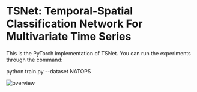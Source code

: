 # TSNet: Temporal-Spatial Classification Network For Multivariate Time Series

This is the PyTorch implementation of TSNet. You can run the experiments through the command:

python train.py --dataset NATOPS

![overview](https://github.com/WenweiGu/TSNet/assets/70479205/a53197d6-40b9-4e08-94cb-74ca7d368390)
